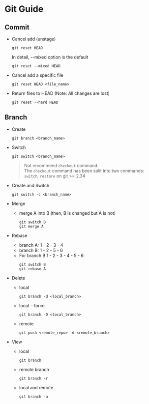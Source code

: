 # Git Guide

## Commit
- Cancel add (unstage)
  ```commandline
  git reset HEAD
  ```
  In detail, --mixed option is the default
  ```commandline
  git reset --mixed HEAD
  ```
  

- Cancel add a specific file
  ```commandline
  git reset HEAD <file_name>
  ```

- Return files to HEAD (Note: All changes are lost)
  ```commandline
  git reset --hard HEAD
  ```

## Branch
- Create  
  ```commandline
  git branch <branch_name>
  ```

- Switch  
  ```commandline
  git switch <branch_name>
  ```
  > Not recommend ```checkout``` command.  
  > The ```checkout``` command has been split into two commands: ```switch```, ```restore``` on git >= 2.34

- Create and Switch  
  ```commandline
  git switch -c <branch_name>
  ```

- Merge
  - merge A into B (then, B is changed but A is not)
    ```commandline
    git switch B
    git merge A
    ```

- Rebase
  - branch A: 1 - 2 - 3 - 4
  - branch B: 1 - 2 - 5 - 6
  - For branch B 1 - 2 - 3 - 4 - 5 - 6
    ```commandline
    git switch B
    git rebase A
    ```


- Delete
  - local  
    ```commandline
    git branch -d <local_branch>
    ```
  - local --force  
    ```commandline
    git branch -D <local_branch>
    ```
  - remote  
    ```commandline
    git push <remote_repo> -d <remote_branch>
    ```

- View
  - local  
    ```commandline
    git branch
    ```
  - remote branch  
    ```commandline
    git branch -r
    ```
  - local and remote  
    ```commandline
    git branch -a
    ```